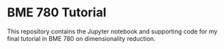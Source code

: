 # BME 780 Tutorial

This repository contains the Jupyter notebook and supporting code for my final
tutorial in BME 780 on dimensionality reduction.

